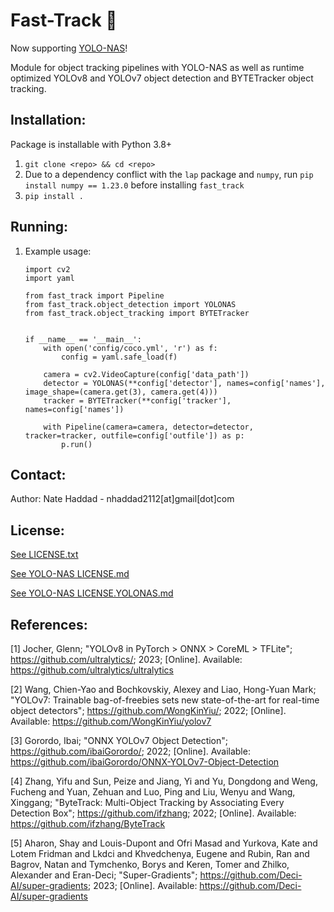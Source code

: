 # Fast-Track 🚀

Now supporting [YOLO-NAS](#license)!

Module for object tracking pipelines with YOLO-NAS as well as runtime optimized YOLOv8 and YOLOv7 object detection and BYTETracker object tracking.


## Installation:

Package is installable with Python 3.8+

1. `git clone <repo> && cd <repo>`
1. Due to a dependency conflict with the `lap` package and `numpy`, run `pip install numpy == 1.23.0` before installing `fast_track`
1. `pip install .`

## Running:

1. Example usage:
    ```
    import cv2
    import yaml

    from fast_track import Pipeline
    from fast_track.object_detection import YOLONAS
    from fast_track.object_tracking import BYTETracker


    if __name__ == '__main__':
        with open('config/coco.yml', 'r') as f:
            config = yaml.safe_load(f)

        camera = cv2.VideoCapture(config['data_path'])
        detector = YOLONAS(**config['detector'], names=config['names'], image_shape=(camera.get(3), camera.get(4)))
        tracker = BYTETracker(**config['tracker'], names=config['names'])

        with Pipeline(camera=camera, detector=detector, tracker=tracker, outfile=config['outfile']) as p:
            p.run()
    ```

## Contact:
Author: Nate Haddad - nhaddad2112[at]gmail[dot]com

## License:
[See LICENSE.txt](LICENSE.txt)

[See YOLO-NAS LICENSE.md](fast_track/object_detection/third_party/yolo_nas/LICENSE.md)

[See YOLO-NAS LICENSE.YOLONAS.md](LICENSE.YOLONAS.md)

## References:
[1] Jocher, Glenn; "YOLOv8 in PyTorch > ONNX > CoreML > TFLite"; https://github.com/ultralytics/; 2023; [Online]. Available: https://github.com/ultralytics/ultralytics 

[2] Wang, Chien-Yao and Bochkovskiy, Alexey and Liao, Hong-Yuan Mark; "YOLOv7: Trainable bag-of-freebies sets new state-of-the-art for real-time object detectors"; https://github.com/WongKinYiu/; 2022; [Online]. Available: https://github.com/WongKinYiu/yolov7

[3] Gorordo, Ibai; "ONNX YOLOv7 Object Detection"; https://github.com/ibaiGorordo/; 2022; [Online]. Available: https://github.com/ibaiGorordo/ONNX-YOLOv7-Object-Detection

[4] Zhang, Yifu and Sun, Peize and Jiang, Yi and Yu, Dongdong and Weng, Fucheng and Yuan, Zehuan and Luo, Ping and Liu, Wenyu and Wang, Xinggang; "ByteTrack: Multi-Object Tracking by Associating Every Detection Box"; https://github.com/ifzhang; 2022; [Online]. Available: https://github.com/ifzhang/ByteTrack

[5] Aharon, Shay and Louis-Dupont and Ofri Masad and Yurkova, Kate and Lotem Fridman and Lkdci and Khvedchenya, Eugene and Rubin, Ran and Bagrov, Natan and Tymchenko, Borys and Keren, Tomer and Zhilko, Alexander and Eran-Deci; "Super-Gradients"; https://github.com/Deci-AI/super-gradients; 2023; [Online]. Available: https://github.com/Deci-AI/super-gradients
